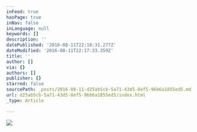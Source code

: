 ```yaml
---
inFeed: true
hasPage: true
inNav: false
inLanguage: null
keywords: []
description: ''
datePublished: '2016-08-11T22:18:31.277Z'
dateModified: '2016-08-11T22:17:33.359Z'
title: ''
author: []
via: {}
authors: []
publisher: {}
starred: false
sourcePath: _posts/2016-08-11-d25ab5cb-5a71-43d5-8ef5-96b6a1855ed5.md
url: d25ab5cb-5a71-43d5-8ef5-96b6a1855ed5/index.html
_type: Article

---
```

![](https://the-grid-user-content.s3-us-west-2.amazonaws.com/ab441f8a-8d6f-4f0b-9173-231358a68122.jpg)